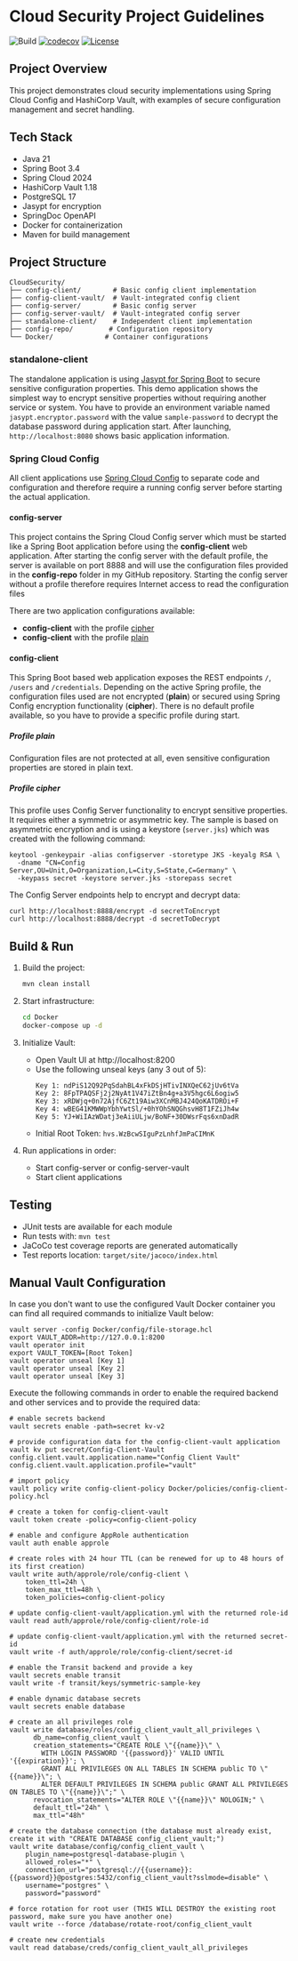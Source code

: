 # Cloud Security Project Guidelines

![Build](https://github.com/dschadow/CloudSecurity/workflows/Build/badge.svg) [![codecov](https://codecov.io/gh/dschadow/CloudSecurity/branch/main/graph/badge.svg?token=5gnWr92QHj)](https://codecov.io/gh/dschadow/CloudSecurity) [![License](https://img.shields.io/badge/License-Apache%202.0-blue.svg)](https://opensource.org/licenses/Apache-2.0)

## Project Overview
This project demonstrates cloud security implementations using Spring Cloud Config and HashiCorp Vault, with examples of secure configuration management and secret handling.

## Tech Stack
- Java 21
- Spring Boot 3.4
- Spring Cloud 2024
- HashiCorp Vault 1.18
- PostgreSQL 17
- Jasypt for encryption
- SpringDoc OpenAPI
- Docker for containerization
- Maven for build management

## Project Structure
```
CloudSecurity/
├── config-client/        # Basic config client implementation
├── config-client-vault/  # Vault-integrated config client
├── config-server/        # Basic config server
├── config-server-vault/  # Vault-integrated config server
├── standalone-client/    # Independent client implementation
├── config-repo/         # Configuration repository
└── Docker/             # Container configurations
```

### standalone-client
The standalone application is using [Jasypt for Spring Boot](https://github.com/ulisesbocchio/jasypt-spring-boot) to secure sensitive configuration properties. This demo application shows the simplest way to encrypt sensitive properties without requiring another service or system. You have to provide an environment variable named `jasypt.encryptor.password` with the value `sample-password` to decrypt the database password during application start. After launching, `http://localhost:8080` shows basic application information.

### Spring Cloud Config
All client applications use [Spring Cloud Config](https://cloud.spring.io/spring-cloud-config/) to separate code and configuration and therefore require a running config server before starting the actual application.

#### config-server
This project contains the Spring Cloud Config server which must be started like a Spring Boot application before using the **config-client** web application. After starting the config server with the default profile, the server is available on port 8888 and will use the configuration files provided in the **config-repo** folder in my GitHub repository. Starting the config server without a profile therefore requires Internet access to read the configuration files

There are two application configurations available:
- **config-client** with the profile [cipher](http://localhost:8888/config-client/cipher)
- **config-client** with the profile [plain](http://localhost:8888/config-client/plain)

#### config-client
This Spring Boot based web application exposes the REST endpoints `/`, `/users` and `/credentials`. Depending on the active Spring profile, the configuration files used are not encrypted (**plain**) or secured using Spring Config encryption functionality (**cipher**). There is no default profile available, so you have to provide a specific profile during start.

##### Profile plain
Configuration files are not protected at all, even sensitive configuration properties are stored in plain text.

##### Profile cipher
This profile uses Config Server functionality to encrypt sensitive properties. It requires either a symmetric or asymmetric key. The sample is based on asymmetric encryption and is using a keystore (`server.jks`) which was created with the following command:

    keytool -genkeypair -alias configserver -storetype JKS -keyalg RSA \
      -dname "CN=Config Server,OU=Unit,O=Organization,L=City,S=State,C=Germany" \
      -keypass secret -keystore server.jks -storepass secret

The Config Server endpoints help to encrypt and decrypt data:

    curl http://localhost:8888/encrypt -d secretToEncrypt
    curl http://localhost:8888/decrypt -d secretToDecrypt

## Build & Run
1. Build the project:
   ```bash
   mvn clean install
   ```

2. Start infrastructure:
   ```bash
   cd Docker
   docker-compose up -d
   ```

3. Initialize Vault:
   - Open Vault UI at http://localhost:8200
   - Use the following unseal keys (any 3 out of 5):
     ```
     Key 1: ndPiS12Q92PqSdahBL4xFkDSjHTivINXQeC62jUv6tVa
     Key 2: 8FpTPAQSFj2j2NyAt1V47iZtBn4g+a3V5hgc6L6ogiw5
     Key 3: xRDWjq+0n72AjfC6Zt19Aiw3XCnMBJ424QoKATDROi+F
     Key 4: wBEG41KMWWpYbhYwtSl/+0hYOhSNQGhsvH8T1FZiJh4w
     Key 5: YJ+WiIAzWDatj3eAiiULjw/BoNF+30DWsrFqs6xnDadR
     ```
   - Initial Root Token: `hvs.WzBcwSIguPzLnhfJmPaCIMnK`

4. Run applications in order:
   - Start config-server or config-server-vault
   - Start client applications

## Testing
- JUnit tests are available for each module
- Run tests with: `mvn test`
- JaCoCo test coverage reports are generated automatically
- Test reports location: `target/site/jacoco/index.html`

## Manual Vault Configuration
In case you don't want to use the configured Vault Docker container you can find all required commands to initialize Vault below:

    vault server -config Docker/config/file-storage.hcl
    export VAULT_ADDR=http://127.0.0.1:8200
    vault operator init
    export VAULT_TOKEN=[Root Token]
    vault operator unseal [Key 1]
    vault operator unseal [Key 2]
    vault operator unseal [Key 3]

Execute the following commands in order to enable the required backend and other services and to provide the required data:

    # enable secrets backend
    vault secrets enable -path=secret kv-v2

    # provide configuration data for the config-client-vault application
    vault kv put secret/Config-Client-Vault config.client.vault.application.name="Config Client Vault" config.client.vault.application.profile="vault"
    
    # import policy
    vault policy write config-client-policy Docker/policies/config-client-policy.hcl
    
    # create a token for config-client-vault
    vault token create -policy=config-client-policy
    
    # enable and configure AppRole authentication
    vault auth enable approle
    
    # create roles with 24 hour TTL (can be renewed for up to 48 hours of its first creation)
    vault write auth/approle/role/config-client \
        token_ttl=24h \
        token_max_ttl=48h \
        token_policies=config-client-policy
    
    # update config-client-vault/application.yml with the returned role-id
    vault read auth/approle/role/config-client/role-id
    
    # update config-client-vault/application.yml with the returned secret-id
    vault write -f auth/approle/role/config-client/secret-id
    
    # enable the Transit backend and provide a key
    vault secrets enable transit
    vault write -f transit/keys/symmetric-sample-key
    
    # enable dynamic database secrets
    vault secrets enable database
    
    # create an all privileges role
    vault write database/roles/config_client_vault_all_privileges \
          db_name=config_client_vault \
          creation_statements="CREATE ROLE \"{{name}}\" \
            WITH LOGIN PASSWORD '{{password}}' VALID UNTIL '{{expiration}}'; \
            GRANT ALL PRIVILEGES ON ALL TABLES IN SCHEMA public TO \"{{name}}\"; \
            ALTER DEFAULT PRIVILEGES IN SCHEMA public GRANT ALL PRIVILEGES ON TABLES TO \"{{name}}\";" \
          revocation_statements="ALTER ROLE \"{{name}}\" NOLOGIN;" \
          default_ttl="24h" \
          max_ttl="48h"
    
    # create the database connection (the database must already exist, create it with "CREATE DATABASE config_client_vault;")
    vault write database/config/config_client_vault \
        plugin_name=postgresql-database-plugin \
        allowed_roles="*" \
        connection_url="postgresql://{{username}}:{{password}}@postgres:5432/config_client_vault?sslmode=disable" \
        username="postgres" \
        password="password"
        
    # force rotation for root user (THIS WILL DESTROY the existing root password, make sure you have another one)
    vault write --force /database/rotate-root/config_client_vault
    
    # create new credentials
    vault read database/creds/config_client_vault_all_privileges